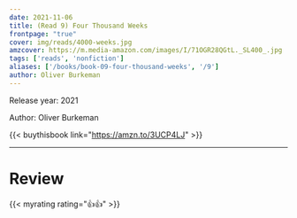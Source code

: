 ```yaml
---
date: 2021-11-06
title: (Read 9) Four Thousand Weeks
frontpage: "true"
cover: img/reads/4000-weeks.jpg
amzcover: https://m.media-amazon.com/images/I/71OGR28QGtL._SL400_.jpg
tags: ['reads', 'nonfiction']
aliases: ['/books/book-09-four-thousand-weeks', '/9']
author: Oliver Burkeman
---
```


Release year: 2021

Author: Oliver Burkeman

{{< buythisbook link="https://amzn.to/3UCP4LJ" >}}

---

# Review

{{< myrating rating="👍👍" >}}

